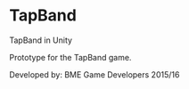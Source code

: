 # TapBand
TapBand in Unity

Prototype for the TapBand game.

Developed by: BME Game Developers 2015/16